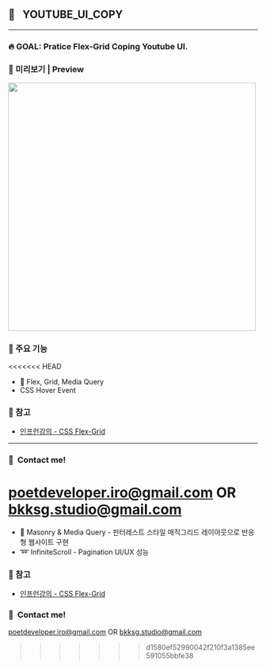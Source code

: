 ## :whale2:&nbsp;&nbsp; YOUTUBE_UI_COPY
---
### :fire:&nbsp;GOAL: Pratice Flex-Grid Coping Youtube UI.

### :monocle_face: 미리보기 | Preview
<img style="display: inline-block" src="https://user-images.githubusercontent.com/90435185/205425105-30e85f77-cbb1-4071-9228-8098e8050238.gif"  height="500"/>

### :wrench:&nbsp;주요 기능
<<<<<<< HEAD
* :white_square_button: Flex, Grid, Media Query
* CSS Hover Event

### :rainbow: 참고
* [인프런강의 - CSS Flex-Grid](https://www.inflearn.com/course/css-flex-grid-%EC%A0%9C%EB%8C%80%EB%A1%9C-%EC%9D%B5%ED%9E%88%EA%B8%B0)
---
### :calling:&nbsp;&nbsp;Contact me!
poetdeveloper.iro@gmail.com OR bkksg.studio@gmail.com
=======
* :white_square_button: Masonry & Media Query - 핀터레스트 스타일 매직그리드 레이아웃으로 반응형 웹사이트 구현
* :loop:&nbsp;InfiniteScroll - Pagination UI/UX 성능 

### :rainbow: 참고
* [인프런강의 - CSS Flex-Grid](https://www.inflearn.com/course/css-flex-grid-%EC%A0%9C%EB%8C%80%EB%A1%9C-%EC%9D%B5%ED%9E%88%EA%B8%B0)

### :calling:&nbsp;&nbsp;Contact me!
poetdeveloper.iro@gmail.com OR bkksg.studio@gmail.com
>>>>>>> d1580ef52990042f210f3a1385ee591055bbfe38
